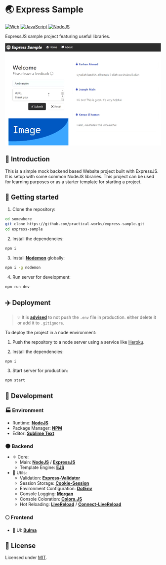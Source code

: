 # 🌏 Express Sample

[![Web](https://img.shields.io/badge/web-blue?logo=w3c)](https://github.com/topics/web)
[![JavaScript](https://img.shields.io/badge/javascript-blue?logo=javascript)](https://github.com/topics/javascript)
[![NodeJS](https://img.shields.io/badge/node-blue?logo=node.js)](https://github.com/topics/node)

ExpressJS sample project featuring useful libraries.

![Screenshot](./screenshot.gif?raw=true)

## 📜 Introduction

This is a simple mock backend based Website project built with ExpressJS. It is setup with some common NodeJS libraries.
This project can be used for learning purposes or as a starter template for starting a project.

## 🏁 Getting started

1. Clone the repository:

```bash
cd somewhere
git clone https://github.com/practical-works/express-sample.git
cd express-sample
```

2. Install the dependencies:

```bash
npm i
```

3. Install [**Nodemon**](https://github.com/remy/nodemon/) globally:

```bash
npm i -g nodemon
```

4. Run server for development:

```bash
npm run dev
```

## ✈️ Deployment

> 💡 It is [**advised**](https://github.com/motdotla/dotenv#should-i-commit-my-env-file) to not push the `.env` file in production. either delete it or add it to `.gitignore`.

To deploy the project in a node environment:

1. Push the repository to a node server using a service like [Heroku](https://heroku.com).

2. Install the dependencies:

```bash
npm i
```

3. Start server for production:

```bash
npm start
```

## 🚀 Development

### 🏭 Environment

- Runtime: [**NodeJS**](https://github.com/nodejs)
- Package Manager: [**NPM**](https://github.com/npm)
- Editor: [**Sublime Text**](https://www.sublimetext.com)

### 🌑 Backend

- ⚛️ Core:
  - Main: [**NodeJS**](https://github.com/nodejs/node) / [**ExpressJS**](https://github.com/expressjs/express)
  - Template Engine: [**EJS**](https://github.com/mde/ejs)
- 🔧 Utils:
  - Validation: [**Express-Validator**](https://github.com/express-validator/express-validator)
  - Session Storage: [**Cookie-Session**](https://github.com/expressjs/cookie-session)
  - Environment Configuration: [**DotEnv**](https://github.com/motdotla/dotenv)
  - Console Logging: [**Morgan**](https://github.com/expressjs/morgan)
  - Console Coloration: [**Colors.JS**](https://github.com/Marak/colors.js)
  - Hot Reloading: [**LiveReload**](https://github.com/napcs/node-livereload) / [**Connect-LiveReload**](https://github.com/intesso/connect-livereload)

### 🌕 Frontend

- 🎨 UI: [**Bulma**](https://github.com/jgthms/bulma)

## 📃 License

Licensed under [MIT](./LICENSE).
